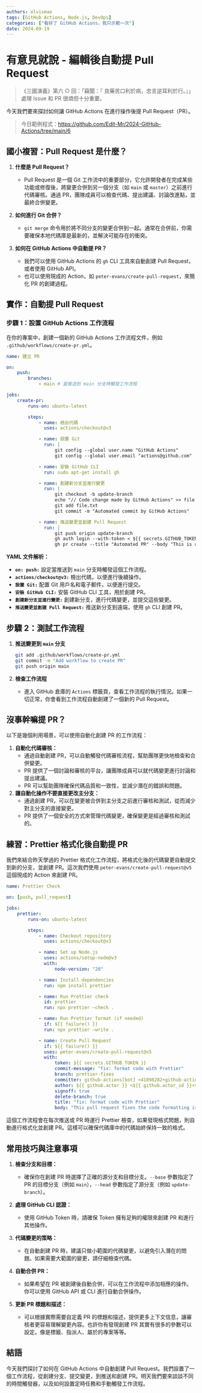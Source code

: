 ```yaml
---
authors: elvismao
tags: [GitHub Actions, Node.js, DevOps]
categories: ["看好了 GitHub Actions，我只示範一次"]
date: 2024-09-19
---
```


# 有意見就說 - 編輯後自動提 Pull Request

> 《三國演義》第六 ○ 回：「竊聞：『 良藥苦口利於病，忠言逆耳利於行。』」處理 Issue 和 PR 很煩但十分重要。

今天我們要來探討如何讓 GitHub Actions 在進行操作後提 Pull Request（PR）。

> 今日範例程式：<https://github.com/Edit-Mr/2024-GitHub-Actions/tree/main/6>

## 國小複習：Pull Request 是什麼？

1. **什麼是 Pull Request？**

    - Pull Request 是一個 Git 工作流中的重要部分，它允許開發者在完成某些功能或修復後，將變更合併到另一個分支（如 `main` 或 `master`）之前進行代碼審核。通過 PR，團隊成員可以檢查代碼、提出建議、討論改進點，並最終合併變更。

2. **如何進行 Git 合併？**

    - `git merge` 命令用於將不同分支的變更合併到一起。通常在合併前，你需要確保本地代碼庫是最新的，並解決可能存在的衝突。

3. **如何在 GitHub Actions 中自動提 PR？**
    - 我們可以使用 GitHub Actions 的 `gh` CLI 工具來自動創建 Pull Request，或者使用 GitHub API。
    - 也可以使用現成的 Action，如 `peter-evans/create-pull-request`，來簡化 PR 的創建過程。

## 實作：自動提 Pull Request

### 步驟 1：設置 GitHub Actions 工作流程

在你的專案中，創建一個新的 GitHub Actions 工作流程文件，例如 `.github/workflows/create-pr.yml`。

```yaml
name: 建立 PR

on:
    push:
        branches:
            - main # 當推送到 main 分支時觸發工作流程

jobs:
    create-pr:
        runs-on: ubuntu-latest

        steps:
            - name: 檢出代碼
              uses: actions/checkout@v3

            - name: 設置 Git
              run: |
                  git config --global user.name "GitHub Actions"
                  git config --global user.email "actions@github.com"

            - name: 安裝 GitHub CLI
              run: sudo apt-get install gh

            - name: 創建新分支並進行變更
              run: |
                  git checkout -b update-branch
                  echo "// Code change made by GitHub Actions" >> file.txt
                  git add file.txt
                  git commit -m "Automated commit by GitHub Actions"

            - name: 推送變更並創建 Pull Request
              run: |
                  git push origin update-branch
                  gh auth login --with-token < ${{ secrets.GITHUB_TOKEN }}
                  gh pr create --title "Automated PR" --body "This is an automated PR created by GitHub Actions" --base main --head update-branch
```

**YAML 文件解析：**

-   **`on: push:`** 設定當推送到 `main` 分支時觸發這個工作流程。
-   **`actions/checkout@v3:`** 檢出代碼，以便進行後續操作。
-   **`設置 Git:`** 配置 Git 用戶名和電子郵件，以便進行提交。
-   **`安裝 GitHub CLI:`** 安裝 GitHub CLI 工具，用於創建 PR。
-   **`創建新分支並進行變更:`** 創建新分支，進行代碼變更，並提交這些變更。
-   **`推送變更並創建 Pull Request:`** 推送新分支到遠端，使用 `gh` CLI 創建 PR。

## 步驟 2：測試工作流程

1. **推送變更到 `main` 分支**

    ```bash
    git add .github/workflows/create-pr.yml
    git commit -m "Add workflow to create PR"
    git push origin main
    ```

2. **檢查工作流程**

    - 進入 GitHub 倉庫的 `Actions` 標籤頁，查看工作流程的執行情況。如果一切正常，你會看到工作流程自動創建了一個新的 Pull Request。

## 沒事幹嘛提 PR？

以下是幾個利用場景，可以使用自動化創建 PR 的工作流程：

1. **自動化代碼審核：**
    - 通過自動創建 PR，可以自動觸發代碼審核流程，幫助團隊更快地檢查和合併變更。
    - PR 提供了一個討論和審核的平台，讓團隊成員可以就代碼變更進行討論和提出建議。
    - PR 可以幫助團隊確保代碼品質和一致性，並減少潛在的錯誤和問題。
2. **讓自動化操作不要直接更改主分支：**
    - 通過創建 PR，可以在變更被合併到主分支之前進行審核和測試，從而減少對主分支的直接變更。
    - PR 提供了一個安全的方式來管理代碼變更，確保變更是經過審核和測試的。

## 練習：Prettier 格式化後自動提 PR

我們來結合昨天學過的 Prettier 格式化工作流程，將格式化後的代碼變更自動提交到新的分支，並創建 PR。這次我們使用 `peter-evans/create-pull-request@v5` 這個現成的 Action 來創建 PR。

```yaml
name: Prettier Check

on: [push, pull_request]

jobs:
    prettier:
        runs-on: ubuntu-latest

        steps:
            - name: Checkout repository
              uses: actions/checkout@v3

            - name: Set up Node.js
              uses: actions/setup-node@v3
              with:
                  node-version: "20"

            - name: Install dependencies
              run: npm install prettier

            - name: Run Prettier check
              id: prettier
              run: npx prettier —check .

            - name: Run Prettier format (if needed)
              if: ${{ failure() }}
              run: npx prettier —write .

            - name: Create Pull Request
              if: ${{ failure() }}
              uses: peter-evans/create-pull-request@v5
              with:
                  token: ${{ secrets.GITHUB_TOKEN }}
                  commit-message: "fix: format code with Prettier"
                  branch: prettier-fixes
                  committer: github-actions[bot] <41898282+github-actions[bot]@users.noreply.github.com>
                  author: ${{ github.actor }} <${{ github.actor_id }}+${{ github.actor }}@users.noreply.github.com>
                  signoff: true
                  delete-branch: true
                  title: "fix: format code with Prettier"
                  body: "This pull request fixes the code formatting issues identified by Prettier."
```

這個工作流程會在每次推送或 PR 時運行 Prettier 檢查，如果發現格式問題，則自動進行格式化並創建 PR。這樣可以確保代碼庫中的代碼始終保持一致的格式。

## 常用技巧與注意事項

1. **檢查分支和目標：**

    - 確保你在創建 PR 時選擇了正確的源分支和目標分支。`--base` 參數指定了 PR 的目標分支（例如 `main`），`--head` 參數指定了源分支（例如 `update-branch`）。

2. **處理 GitHub CLI 認證：**

    - 使用 GitHub Token 時，請確保 Token 擁有足夠的權限來創建 PR 和進行其他操作。

3. **代碼變更的策略：**

    - 在自動創建 PR 時，建議只做小範圍的代碼變更，以避免引入潛在的問題。如果需要大範圍的變更，請仔細檢查代碼。

4. **自動合併 PR：**

    - 如果希望在 PR 被創建後自動合併，可以在工作流程中添加相應的操作。你可以使用 GitHub API 或 CLI 進行自動合併操作。

5. **更新 PR 標題和描述：**
    - 可以根據實際需要自定義 PR 的標題和描述，提供更多上下文信息，讓審核者更容易理解變更內容。也許你有發現創建 PR 其實有很多的參數可以設定。像是標籤、指派人、屬於的專案等等。

## 結語

今天我們探討了如何在 GitHub Actions 中自動創建 Pull Request。我們設置了一個工作流程，從創建分支、提交變更，到推送和創建 PR。明天我們要來談談不同的時間觸發器，以及如何設置定時任務和手動觸發工作流程。
